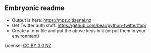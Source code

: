 ## Embryonic readme

* Output is here: https://mps.citizenai.nz
* Get Twitter auth stuff: https://github.com/bear/python-twitter#api
* Create a .env file and put the above keys in it (or put them in your environment)

License: [CC BY 3.0 NZ](https://creativecommons.org/licenses/by/3.0/nz/)

